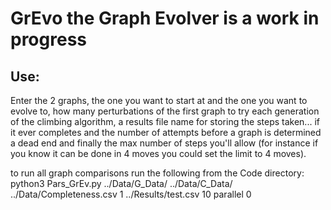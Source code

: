 # GrEvo the Graph Evolver is a work in progress

## Use:

Enter the 2 graphs, the one you want to start at and the one you want to evolve to, how many perturbations of the first graph to try each generation of the climbing algorithm, a results file name for storing the steps taken... if it ever completes and the number of attempts before a graph is determined a dead end and finally the max number of steps you'll allow (for instance if you know it can be done in 4 moves you could set the limit to 4 moves).

to run all graph comparisons run the following from the Code directory:
python3 Pars_GrEv.py ../Data/G_Data/ ../Data/C_Data/ ../Data/Completeness.csv 1 ../Results/test.csv 10 parallel 0
